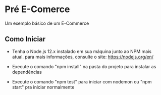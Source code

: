 # Pré E-Comerce
Um exemplo básico de um E-Commerce

## Como Iniciar
- Tenha o Node.js 12.x instalado em sua máquina junto ao NPM mais atual.
  para mais informações, consulte o site: https://nodejs.org/en/
  
- Execute o comando "npm install" na pasta do projeto para instalar as dependências
- Execute o comando "npm test" para iniciar com nodemon ou "npm start" pra iniciar normalmente
